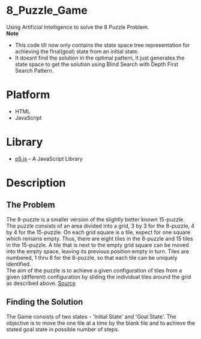 # 8_Puzzle_Game

Using Artificial Intelligence to solve the 8 Puzzle Problem.
<br>
**Note**
* This code till now only contains the state space tree representation for achieving the final(goal) state from an initial state. 
* It doesnt find the solution in the optimal pattern, it just generates the state space to get the solution using Blind Search with Depth First Search Pattern.

# Platform

* HTML
* JavaScript

# Library

* [p5.js](https://p5js.org/) -  A JavaScript Library

# Description

## The Problem
The 8-puzzle is a smaller version of the slightly better known 15-puzzle. The puzzle consists of an area divided into a grid, 3 by 3 for the 8-puzzle, 4 by 4 for the 15-puzzle. On each grid square is a tile, expect for one square which remains empty. Thus, there are eight tiles in the 8-puzzle and 15 tiles in the 15-puzzle. A tile that is next to the empty grid square can be moved into the empty space, leaving its previous position empty in turn. Tiles are numbered, 1 thru 8 for the 8-puzzle, so that each tile can be uniquely identified.
<br>
The aim of the puzzle is to achieve a given configuration of tiles from a given (different) configuration by sliding the individual tiles around the grid as described above.
[Source](http://www.aiai.ed.ac.uk/~gwickler/eightpuzzle-inf.html)
## Finding the Solution
The Game consists of two states - 'Initial State' and 'Goal State'. The objective is to move the one tile at a time by the blank tile and to achieve the stated goal state in possible number of steps.
